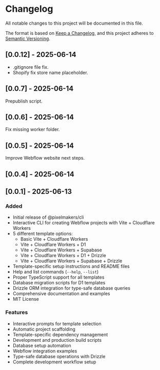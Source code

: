 # Changelog

All notable changes to this project will be documented in this file.

The format is based on [Keep a Changelog](https://keepachangelog.com/en/1.0.0/),
and this project adheres to [Semantic Versioning](https://semver.org/spec/v2.0.0.html).

## [0.0.12] - 2025-06-14
- .gitignore file fix.
- Shopify fix store name placeholder.

## [0.0.7] - 2025-06-14
Prepublish script.

## [0.0.6] - 2025-06-14
Fix missing worker folder.

## [0.0.5] - 2025-06-14
Improve Webflow website next steps.

## [0.0.4] - 2025-06-14
## [0.0.1] - 2025-06-13

### Added
- Initial release of @pixelmakers/cli
- Interactive CLI for creating Webflow projects with Vite + Cloudflare Workers
- 5 different template options:
  - Basic Vite + Cloudflare Workers
  - Vite + Cloudflare Workers + D1
  - Vite + Cloudflare Workers + Supabase
  - Vite + Cloudflare Workers + D1 + Drizzle
  - Vite + Cloudflare Workers + Supabase + Drizzle
- Template-specific setup instructions and README files
- Help and list commands (`--help`, `--list`)
- Proper TypeScript support for all templates
- Database migration scripts for D1 templates
- Drizzle ORM integration for type-safe database queries
- Comprehensive documentation and examples
- MIT License

### Features
- Interactive prompts for template selection
- Automatic project scaffolding
- Template-specific dependency management
- Development and production build scripts
- Database setup automation
- Webflow integration examples
- Type-safe database operations with Drizzle
- Complete development workflow setup 